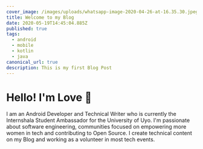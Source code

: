 ```yaml
---
cover_image: /images/uploads/whatsapp-image-2020-04-26-at-16.35.30.jpeg
title: Welcome to my Blog
date: 2020-05-19T14:45:04.885Z
published: true
tags:
  - android
  - mobile
  - kotlin
  - java
canonical_url: true
description: This is my first Blog Post
---
```

<!--StartFragment-->

# Hello! I'm Love 👋

I am an Android Developer and Technical Writer who is currently the Internshala Student Ambassador for the University of Uyo. I'm passionate about software engineering, communities focused on empowering more women in tech and contributing to Open Source. I create technical content on my Blog and working as a volunteer in most tech events.



<!--EndFragment-->